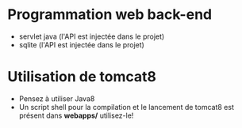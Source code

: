 # Programmation web back-end

* servlet java (l'API est injectée dans le projet)
* sqlite (l'API est injectée dans le projet)


# Utilisation de tomcat8


* Pensez à utiliser Java8
* Un script shell pour la compilation et le lancement de tomcat8 est présent dans **webapps/** utilisez-le!
